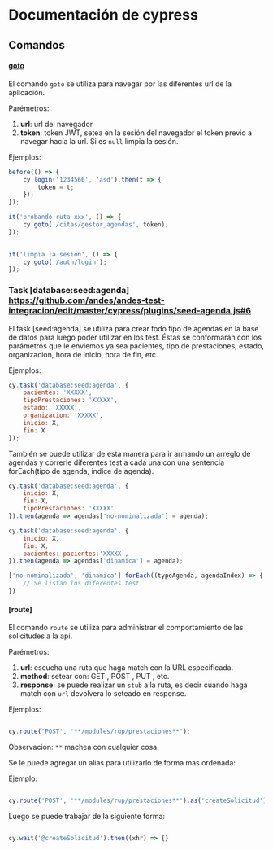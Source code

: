 # Documentación de cypress

## Comandos

#### [goto](https://github.com/andes/andes-test-integracion/blob/master/cypress/support/commands.js#L64)

El comando `goto` se utiliza para navegar por las diferentes url de la aplicación. 

Parémetros:
1) __url__: url del navegador 
2) __token__: token JWT, setea en la sesión del navegador el token previo a navegar hacía la url. Si es `null` límpia la sesión.

Ejemplos: 

```javascript
before(() => {
    cy.login('1234566', 'asd').then(t => {
        token = t;
    });
});

it('probando ruta xxx', () => {
    cy.goto('/citas/gestor_agendas', token);
});
```

```javascript
 
it('limpia la sesion', () => {
    cy.goto('/auth/login');
});
```



### Task [database:seed:agenda] https://github.com/andes/andes-test-integracion/edit/master/cypress/plugins/seed-agenda.js#6 

El task [seed:agenda] se utiliza para crear todo tipo de agendas en la base de datos para luego poder utilizar en los test. Éstas se conformarán con los parámetros que le enviemos ya sea pacientes, tipo de prestaciones, estado, organizacion, hora de inicio, hora de fin, etc.

Ejemplos:

```javascript
cy.task('database:seed:agenda', {
    pacientes: 'XXXXX',
    tipoPrestaciones: 'XXXXX',
    estado: 'XXXXX',
    organizacion: 'XXXXX',
    inicio: X,
    fin: X
});
```

También se puede utilizar de esta manera para ir armando un arreglo de agendas y correrle diferentes test a cada una con una sentencia forEach(tipo de agenda, indice de agenda).

```javascript
cy.task('database:seed:agenda', {
    inicio: X,
    fin: X,
    tipoPrestaciones: 'XXXXX'
}).then(agenda => agendas['no-nominalizada'] = agenda);

cy.task('database:seed:agenda', {
    inicio: X,
    fin: X,
    pacientes: pacientes:'XXXXX',
}).then(agenda => agendas['dinamica'] = agenda);

['no-nominalizada', 'dinamica'].forEach((typeAgenda, agendaIndex) => {
    // Se listan los diferentes test
})

```

#### [route]

El comando `route` se utiliza  para administrar el comportamiento de las solicitudes a la api.

Parémetros:
1) __url__: escucha una ruta que haga match con la URL especificada.
2) __method__: setear con:  GET , POST , PUT , etc.
3) __response__: se puede realizar un `stub` a la ruta, es decir cuando haga match con `url` devolvera lo seteado en response.

Ejemplos: 

```javascript

cy.route('POST', '**/modules/rup/prestaciones**');

```

Observación: `**` machea con cualquier cosa.

Se le puede agregar un alias para utilizarlo de forma mas ordenada:

Ejemplo:

```javascript

cy.route('POST', '**/modules/rup/prestaciones**').as('createSolicitud');

```
Luego se puede trabajar de la siguiente forma:

```javascript

cy.wait('@createSolicitud').then((xhr) => {}

```     